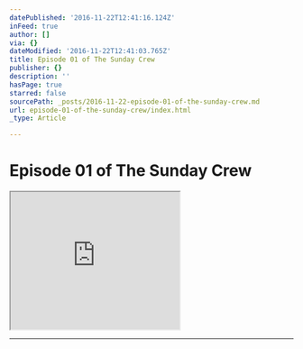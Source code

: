 ```yaml
---
datePublished: '2016-11-22T12:41:16.124Z'
inFeed: true
author: []
via: {}
dateModified: '2016-11-22T12:41:03.765Z'
title: Episode 01 of The Sunday Crew
publisher: {}
description: ''
hasPage: true
starred: false
sourcePath: _posts/2016-11-22-episode-01-of-the-sunday-crew.md
url: episode-01-of-the-sunday-crew/index.html
_type: Article

---
```

# Episode 01 of The Sunday Crew

<iframe src="https://the-grid.github.io/ed-userhtml/?g=eJwljUEOgyAQAL9ieIDbmiY2jdhre-ndo8AqJCBmATf-vqQ9zmFmBrfQHLBhZ7KV4trdL6Kx6Fabpei7Com0FDbnPT0AmLk9Y8lFYatjAAwKDRy31zS9P7z165PQy2r9qiqSQZKi8ux95KV4nzQhbuMA__H4BdoTK-A" height="244" style=""></iframe>

---